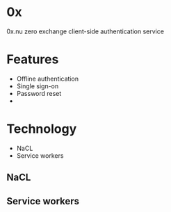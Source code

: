 # 0x
0x.nu zero exchange client-side authentication service


# Features
* Offline authentication
* Single sign-on
* Password reset
* 

# Technology
* NaCL
* Service workers

## NaCL

## Service workers

